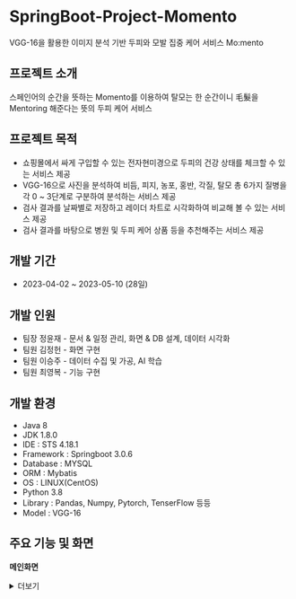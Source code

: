 # SpringBoot-Project-Momento

VGG-16을 활용한 이미지 분석 기반 두피와 모발 집중 케어 서비스 Mo:mento

## 프로젝트 소개

스페인어의 순간을 뜻하는 Momento를 이용하여 탈모는 한 순간이니 毛髮을 Mentoring 해준다는 뜻의 두피 케어 서비스

## 프로젝트 목적

- 쇼핑몰에서 싸게 구입할 수 있는 전자현미경으로 두피의 건강 상태를 체크할 수 있는 서비스 제공
- VGG-16으로 사진을 분석하여 비듬, 피지, 농포, 홍반, 각질, 탈모 총 6가지 질병을 각 0 ~ 3단계로 구분하여 분석하는 서비스 제공
- 검사 결과를 날짜별로 저장하고 레이더 차트로 시각화하여 비교해 볼 수 있는 서비스 제공
- 검사 결과를 바탕으로 병원 및 두피 케어 상품 등을 추천해주는 서비스 제공

## 개발 기간

- 2023-04-02 ~ 2023-05-10 (28일)

## 개발 인원

- 팀장 정윤재 - 문서 & 일정 관리, 화면 & DB 설계, 데이터 시각화
- 팀원 김정헌 - 화면 구현
- 팀원 이승주 - 데이터 수집 및 가공, AI 학습
- 팀원 최영복 - 기능 구현

## 개발 환경

- Java 8
- JDK 1.8.0
- IDE : STS 4.18.1
- Framework : Springboot 3.0.6
- Database : MYSQL
- ORM : Mybatis
- OS : LINUX(CentOS)
- Python 3.8
- Library : Pandas, Numpy, Pytorch, TenserFlow 등등
- Model : VGG-16

## 주요 기능 및 화면

**메인화면**

<details>
<summary>더보기</summary>

![메인](https://github.com/Francisco95/Momento/assets/77893146/26910197-a043-47ad-8e7b-aa5a1280b681)
</details>
